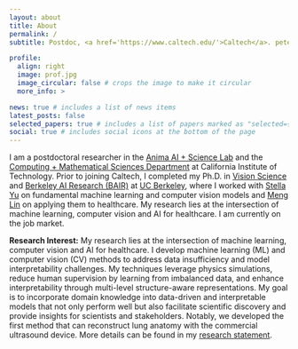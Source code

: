 ```yaml
---
layout: about
title: About
permalink: /
subtitle: Postdoc, <a href='https://www.caltech.edu/'>Caltech</a>. peterw at caltech dot edu

profile:
  align: right
  image: prof.jpg
  image_circular: false # crops the image to make it circular
  more_info: >

news: true # includes a list of news items
latest_posts: false
selected_papers: true # includes a list of papers marked as "selected={true}"
social: true # includes social icons at the bottom of the page
---
```


I am a postdoctoral researcher in the [Anima AI + Science Lab](http://tensorlab.cms.caltech.edu/users/anima/) and the [Computing + Mathematical Sciences Department](https://cms.caltech.edu/) at California Institute of Technology. Prior to joining Caltech, I completed my Ph.D. in [Vision Science](https://vision.berkeley.edu/) and [Berkeley AI Research (BAIR)](https://bair.berkeley.edu/) at [UC Berkeley](https://www.berkeley.edu/), where I worked with [Stella Yu](https://web.eecs.umich.edu/~stellayu/) on fundamental machine learning and computer vision models and [Meng Lin](https://optometry.berkeley.edu/people/meng-lin/) on applying them to healthcare. My research lies at the intersection of machine learning, computer vision and AI for healthcare. I am currently on the job market.

**Research Interest:** My research lies at the intersection of machine learning, computer vision and AI for healthcare. I develop machine learning (ML) and computer vision (CV) methods to address data insufficiency and model interpretability challenges. My techniques leverage physics simulations, reduce human supervision by learning from imbalanced data, and enhance interpretability through multi-level structure-aware representations. My goal is to incorporate domain knowledge into data-driven and interpretable models that not only perform well but also facilitate scientific discovery and provide insights for scientists and stakeholders. Notably, we developed the first method that can reconstruct lung anatomy with the commercial ultrasound device. More details can be found in my [research statement](./assets/research_statement.pdf). 
